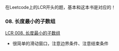 在Leetcode上的LCR开头的题，基本和这本书是对应的！
### 08. 长度最小的子数组
[LCR 008. 长度最小的子数组](https://leetcode.cn/problems/2VG8Kg/)
- 很简单的滑动窗口，注意边界条件、注意结束条件